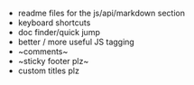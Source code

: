 - readme files for the js/api/markdown section
- keyboard shortcuts
- doc finder/quick jump
- better / more useful JS tagging
- ~comments~
- ~sticky footer plz~
- custom titles plz